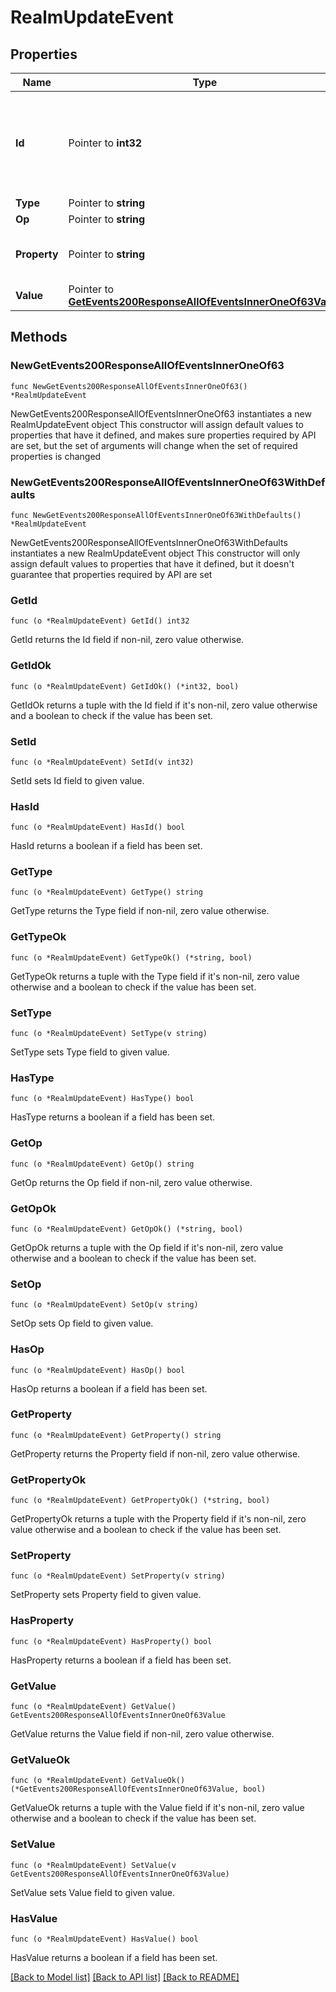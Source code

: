 # RealmUpdateEvent

## Properties

Name | Type | Description | Notes
------------ | ------------- | ------------- | -------------
**Id** | Pointer to **int32** | The ID of the event. Events appear in increasing order but may not be consecutive.  | [optional] 
**Type** | Pointer to **string** |  | [optional] 
**Op** | Pointer to **string** |  | [optional] 
**Property** | Pointer to **string** | The name of the property that was changed.  | [optional] 
**Value** | Pointer to [**GetEvents200ResponseAllOfEventsInnerOneOf63Value**](GetEvents200ResponseAllOfEventsInnerOneOf63Value.md) |  | [optional] 

## Methods

### NewGetEvents200ResponseAllOfEventsInnerOneOf63

`func NewGetEvents200ResponseAllOfEventsInnerOneOf63() *RealmUpdateEvent`

NewGetEvents200ResponseAllOfEventsInnerOneOf63 instantiates a new RealmUpdateEvent object
This constructor will assign default values to properties that have it defined,
and makes sure properties required by API are set, but the set of arguments
will change when the set of required properties is changed

### NewGetEvents200ResponseAllOfEventsInnerOneOf63WithDefaults

`func NewGetEvents200ResponseAllOfEventsInnerOneOf63WithDefaults() *RealmUpdateEvent`

NewGetEvents200ResponseAllOfEventsInnerOneOf63WithDefaults instantiates a new RealmUpdateEvent object
This constructor will only assign default values to properties that have it defined,
but it doesn't guarantee that properties required by API are set

### GetId

`func (o *RealmUpdateEvent) GetId() int32`

GetId returns the Id field if non-nil, zero value otherwise.

### GetIdOk

`func (o *RealmUpdateEvent) GetIdOk() (*int32, bool)`

GetIdOk returns a tuple with the Id field if it's non-nil, zero value otherwise
and a boolean to check if the value has been set.

### SetId

`func (o *RealmUpdateEvent) SetId(v int32)`

SetId sets Id field to given value.

### HasId

`func (o *RealmUpdateEvent) HasId() bool`

HasId returns a boolean if a field has been set.

### GetType

`func (o *RealmUpdateEvent) GetType() string`

GetType returns the Type field if non-nil, zero value otherwise.

### GetTypeOk

`func (o *RealmUpdateEvent) GetTypeOk() (*string, bool)`

GetTypeOk returns a tuple with the Type field if it's non-nil, zero value otherwise
and a boolean to check if the value has been set.

### SetType

`func (o *RealmUpdateEvent) SetType(v string)`

SetType sets Type field to given value.

### HasType

`func (o *RealmUpdateEvent) HasType() bool`

HasType returns a boolean if a field has been set.

### GetOp

`func (o *RealmUpdateEvent) GetOp() string`

GetOp returns the Op field if non-nil, zero value otherwise.

### GetOpOk

`func (o *RealmUpdateEvent) GetOpOk() (*string, bool)`

GetOpOk returns a tuple with the Op field if it's non-nil, zero value otherwise
and a boolean to check if the value has been set.

### SetOp

`func (o *RealmUpdateEvent) SetOp(v string)`

SetOp sets Op field to given value.

### HasOp

`func (o *RealmUpdateEvent) HasOp() bool`

HasOp returns a boolean if a field has been set.

### GetProperty

`func (o *RealmUpdateEvent) GetProperty() string`

GetProperty returns the Property field if non-nil, zero value otherwise.

### GetPropertyOk

`func (o *RealmUpdateEvent) GetPropertyOk() (*string, bool)`

GetPropertyOk returns a tuple with the Property field if it's non-nil, zero value otherwise
and a boolean to check if the value has been set.

### SetProperty

`func (o *RealmUpdateEvent) SetProperty(v string)`

SetProperty sets Property field to given value.

### HasProperty

`func (o *RealmUpdateEvent) HasProperty() bool`

HasProperty returns a boolean if a field has been set.

### GetValue

`func (o *RealmUpdateEvent) GetValue() GetEvents200ResponseAllOfEventsInnerOneOf63Value`

GetValue returns the Value field if non-nil, zero value otherwise.

### GetValueOk

`func (o *RealmUpdateEvent) GetValueOk() (*GetEvents200ResponseAllOfEventsInnerOneOf63Value, bool)`

GetValueOk returns a tuple with the Value field if it's non-nil, zero value otherwise
and a boolean to check if the value has been set.

### SetValue

`func (o *RealmUpdateEvent) SetValue(v GetEvents200ResponseAllOfEventsInnerOneOf63Value)`

SetValue sets Value field to given value.

### HasValue

`func (o *RealmUpdateEvent) HasValue() bool`

HasValue returns a boolean if a field has been set.


[[Back to Model list]](../README.md#documentation-for-models) [[Back to API list]](../README.md#documentation-for-api-endpoints) [[Back to README]](../README.md)


